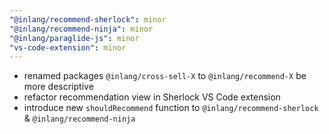 ```yaml
---
"@inlang/recommend-sherlock": minor
"@inlang/recommend-ninja": minor
"@inlang/paraglide-js": minor
"vs-code-extension": minor
---
```


- renamed packages `@inlang/cross-sell-X` to `@inlang/recommend-X` be more descriptive
- refactor recommendation view in Sherlock VS Code extension
- introduce new `shouldRecommend` function to `@inlang/recommend-sherlock` & `@inlang/recommend-ninja` 
